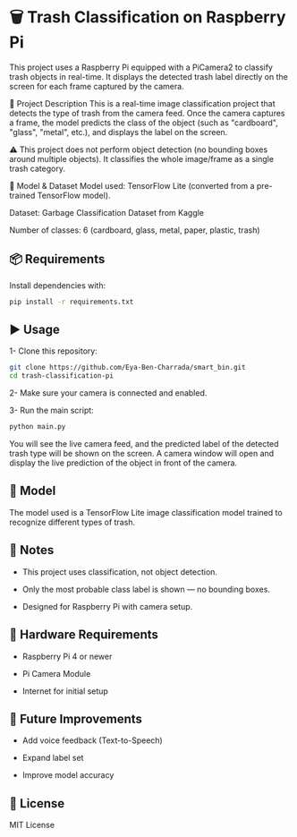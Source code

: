 # 🗑️ Trash Classification on Raspberry Pi

This project uses a Raspberry Pi equipped with a PiCamera2 to classify trash objects in real-time. It displays the detected trash label directly on the screen for each frame captured by the camera.

📌 Project Description
This is a real-time image classification project that detects the type of trash from the camera feed. Once the camera captures a frame, the model predicts the class of the object (such as "cardboard", "glass", "metal", etc.), and displays the label on the screen.

⚠️ This project does not perform object detection (no bounding boxes around multiple objects). It classifies the whole image/frame as a single trash category.

🧠 Model & Dataset
Model used: TensorFlow Lite (converted from a pre-trained TensorFlow model).

Dataset: Garbage Classification Dataset from Kaggle

Number of classes: 6 (cardboard, glass, metal, paper, plastic, trash)

## 📦 Requirements

Install dependencies with:

```bash
pip install -r requirements.txt
```

## ▶️ Usage
1- Clone this repository:
```bash
git clone https://github.com/Eya-Ben-Charrada/smart_bin.git
cd trash-classification-pi
```
2- Make sure your camera is connected and enabled.

3- Run the main script:

```bash
python main.py

```
You will see the live camera feed, and the predicted label of the detected trash type will be shown on the screen.
A camera window will open and display the live prediction of the object in front of the camera.

## 🧠 Model
The model used is a TensorFlow Lite image classification model trained to recognize different types of trash.


## 📌 Notes
- This project uses classification, not object detection.

- Only the most probable class label is shown — no bounding boxes.

- Designed for Raspberry Pi with camera setup.



## 📸 Hardware Requirements
- Raspberry Pi 4 or newer

- Pi Camera Module 

- Internet for initial setup

## 🤖 Future Improvements
- Add voice feedback (Text-to-Speech)

- Expand label set

- Improve model accuracy


## 📄 License
MIT License




